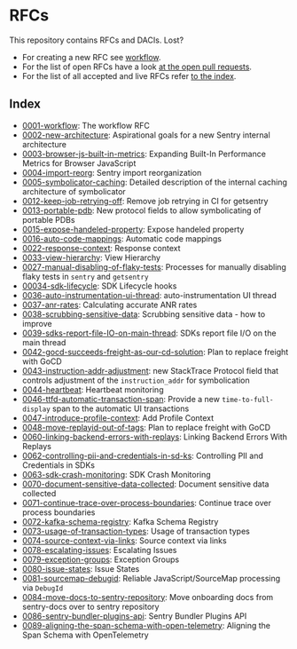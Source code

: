 # RFCs

This repository contains RFCs and DACIs. Lost?

- For creating a new RFC see [workflow](text/0001-workflow.md).
- For the list of open RFCs have a look [at the open pull requests](https://github.com/getsentry/rfcs/pulls).
- For the list of all accepted and live RFCs refer [to the index](#index).

## Index

- [0001-workflow](text/0001-workflow.md): The workflow RFC
- [0002-new-architecture](text/0002-new-architecture.md): Aspirational goals for a new Sentry internal architecture
- [0003-browser-js-built-in-metrics](text/0003-browser-js-built-in-metrics.md): Expanding Built-In Performance Metrics for Browser JavaScript
- [0004-import-reorg](text/0004-import-reorg.md): Sentry import reorganization
- [0005-symbolicator-caching](text/0005-symbolicator-caching.md): Detailed description of the internal caching architecture of symbolicator
- [0012-keep-job-retrying-off](text/0012-keep-job-retrying-off.md): Remove job retrying in CI for getsentry
- [0013-portable-pdb](text/0013-portable-pdb.md): New protocol fields to allow symbolicating of portable PDBs
- [0015-expose-handeled-property](text/0015-expose-handeled-property.md): Expose handeled property
- [0016-auto-code-mappings](text/0016-auto-code-mappings.md): Automatic code mappings
- [0022-response-context](text/0022-response-context.md): Response context
- [0033-view-hierarchy](text/0033-view-hierarchy.md): View Hierarchy
- [0027-manual-disabling-of-flaky-tests](text/0027-manual-disabling-of-flaky-tests.md): Processes for manually disabling flaky tests in `sentry` and `getsentry`
- [00034-sdk-lifecycle](text/0034-sdk-lifecycle-hooks.md): SDK Lifecycle hooks
- [0036-auto-instrumentation-ui-thread](text/0036-auto-instrumentation-ui-thread.md): auto-instrumentation UI thread
- [0037-anr-rates](text/0037-anr-rates.md): Calculating accurate ANR rates
- [0038-scrubbing-sensitive-data](text/0038-scrubbing-sensitive-data.md): Scrubbing sensitive data - how to improve
- [0039-sdks-report-file-IO-on-main-thread](text/0039-sdks-report-file-IO-on-main-thread.md): SDKs report file I/O on the main thread
- [0042-gocd-succeeds-freight-as-our-cd-solution](text/0042-gocd-succeeds-freight-as-our-cd-solution.md): Plan to replace freight with GoCD
- [0043-instruction-addr-adjustment](text/0043-instruction-addr-adjustment.md): new StackTrace Protocol field that controls adjustment of the `instruction_addr` for symbolication
- [0044-heartbeat](text/0044-heartbeat.md): Heartbeat monitoring
- [0046-ttfd-automatic-transaction-span](text/0046-ttfd-automatic-transaction-span.md): Provide a new `time-to-full-display` span to the automatic UI transactions
- [0047-introduce-profile-context](text/0047-introduce-profile-context.md): Add Profile Context
- [0048-move-replayid-out-of-tags](text/0048-move-replayid-out-of-tags.md): Plan to replace freight with GoCD
- [0060-linking-backend-errors-with-replays](text/0060-linking-backend-errors-with-replays.md): Linking Backend Errors With Replays
- [0062-controlling-pii-and-credentials-in-sd-ks](text/0062-controlling-pii-and-credentials-in-sd-ks.md): Controlling PII and Credentials in SDKs
- [0063-sdk-crash-monitoring](text/0063-sdk-crash-monitoring.md): SDK Crash Monitoring
- [0070-document-sensitive-data-collected](text/0070-document-sensitive-data-collected.md): Document sensitive data collected
- [0071-continue-trace-over-process-boundaries](text/0071-continue-trace-over-process-boundaries.md): Continue trace over process boundaries
- [0072-kafka-schema-registry](text/0072-kafka-schema-registry.md): Kafka Schema Registry
- [0073-usage-of-transaction-types](text/0073-usage-of-transaction-types.md): Usage of transaction types
- [0074-source-context-via-links](text/0074-source-context-via-links.md): Source context via links
- [0078-escalating-issues](text/0078-escalating-issues.md): Escalating Issues
- [0079-exception-groups](text/0079-exception-groups.md): Exception Groups
- [0080-issue-states](text/0080-issue-states.md): Issue States
- [0081-sourcemap-debugid](text/0081-sourcemap-debugid.md): Reliable JavaScript/SourceMap processing via `DebugId`
- [0084-move-docs-to-sentry-repository](text/0084-move-docs-to-sentry-repository.md): Move onboarding docs from sentry-docs over to sentry repository
- [0086-sentry-bundler-plugins-api](text/0086-sentry-bundler-plugins-api.md): Sentry Bundler Plugins API
- [0089-aligning-the-span-schema-with-open-telemetry](text/0089-aligning-the-span-schema-with-open-telemetry.md): Aligning the Span Schema with OpenTelemetry
